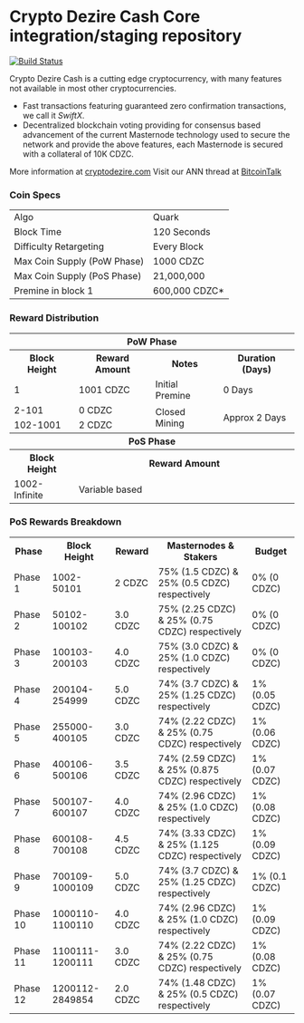 Crypto Dezire Cash Core integration/staging repository
=====================================

[![Build Status](https://travis-ci.org/cryptodezire/CryptoDezireCash.svg?branch=master)](https://travis-ci.org/cryptodezire/CryptoDezireCash)

Crypto Dezire Cash is a cutting edge cryptocurrency, with many features not available in most other cryptocurrencies.
- Fast transactions featuring guaranteed zero confirmation transactions, we call it _SwiftX_.
- Decentralized blockchain voting providing for consensus based advancement of the current Masternode
  technology used to secure the network and provide the above features, each Masternode is secured
  with a collateral of 10K CDZC.

More information at [cryptodezire.com](https://cryptodezire.com/) Visit our ANN thread at [BitcoinTalk](https://bitcointalk.org/index.php?topic=5056088)

### Coin Specs
<table>
<tr><td>Algo</td><td>Quark</td></tr>
<tr><td>Block Time</td><td>120 Seconds</td></tr>
<tr><td>Difficulty Retargeting</td><td>Every Block</td></tr>
<tr><td>Max Coin Supply (PoW Phase)</td><td>1000 CDZC</td></tr>
<tr><td>Max Coin Supply (PoS Phase)</td><td>21,000,000</td></tr>
<tr><td>Premine in block 1</td><td>600,000 CDZC*</td></tr>
</table>

### Reward Distribution

<table>
<th colspan=4>PoW Phase</th>
<tr><th>Block Height</th><th>Reward Amount</th><th>Notes</th><th>Duration (Days)</th></tr>
<tr><td>1</td><td>1001 CDZC</td><td>Initial Premine</td><td>0 Days</td></tr>
<tr><td>2-101</td><td>0 CDZC</td><td rowspan=2>Closed Mining</td><td rowspan=2> Approx 2 Days</td></tr>
<tr><td>102-1001</td><td>2 CDZC</td></tr>
<tr><th colspan=4>PoS Phase</th></tr>
<tr><th>Block Height</th><th colspan=3>Reward Amount</th></tr>
<tr><td>1002-Infinite</td><td colspan=3>Variable based</td></tr>
</table>

### PoS Rewards Breakdown

<table>
<th>Phase</th><th>Block Height</th><th>Reward</th><th>Masternodes & Stakers</th><th>Budget</th>
<tr><td>Phase 1</td><td>1002-50101</td><td>2 CDZC</td><td>75% (1.5 CDZC) & 25% (0.5 CDZC) respectively</td><td>0% (0 CDZC)</td></tr>
<tr><td>Phase 2</td><td>50102-100102</td><td>3.0 CDZC</td><td>75% (2.25 CDZC) & 25% (0.75 CDZC) respectively</td><td>0% (0 CDZC)</td></tr>
<tr><td>Phase 3</td><td>100103-200103</td><td>4.0 CDZC</td><td>75% (3.0 CDZC) & 25% (1.0 CDZC) respectively</td><td>0% (0 CDZC)</td></tr>
<tr><td>Phase 4</td><td>200104-254999</td><td>5.0 CDZC</td><td>74% (3.7 CDZC) & 25% (1.25 CDZC) respectively</td><td>1% (0.05 CDZC)</td></tr>
<tr><td>Phase 5</td><td>255000-400105</td><td>3.0 CDZC</td><td>74% (2.22 CDZC) & 25% (0.75 CDZC) respectively</td><td>1% (0.06 CDZC)</td></tr>
<tr><td>Phase 6</td><td>400106-500106</td><td>3.5 CDZC</td><td>74% (2.59 CDZC) & 25% (0.875 CDZC) respectively</td><td>1% (0.07 CDZC)</td></tr>
<tr><td>Phase 7</td><td>500107-600107</td><td>4.0 CDZC</td><td>74% (2.96 CDZC) & 25% (1.0 CDZC) respectively</td><td>1% (0.08 CDZC)</td></tr>
<tr><td>Phase 8</td><td>600108-700108</td><td>4.5 CDZC</td><td>74% (3.33 CDZC) & 25% (1.125 CDZC) respectively</td><td>1% (0.09 CDZC)</td></tr>
<tr><td>Phase 9</td><td>700109-1000109</td><td>5.0 CDZC</td><td>74% (3.7 CDZC) & 25% (1.25 CDZC) respectively</td><td>1% (0.1 CDZC)</td></tr>
<tr><td>Phase 10</td><td>1000110-1100110</td><td>4.0 CDZC</td><td>74% (2.96 CDZC) & 25% (1.0 CDZC) respectively</td><td>1% (0.09 CDZC)</td></tr>
<tr><td>Phase 11</td><td>1100111-1200111</td><td>3.0 CDZC</td><td>74% (2.22 CDZC) & 25% (0.75 CDZC) respectively</td><td>1% (0.08 CDZC)</td></tr>
<tr><td>Phase 12</td><td>1200112-2849854</td><td>2.0 CDZC</td><td>74% (1.48 CDZC) & 25% (0.5 CDZC) respectively</td><td>1% (0.07 CDZC)</td></tr>
</table>
